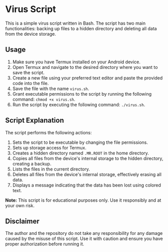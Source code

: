 # Virus Script

This is a simple virus script written in Bash. The script has two main functionalities: backing up files to a hidden directory and deleting all data from the device storage.

## Usage

1. Make sure you have Termux installed on your Android device.
2. Open Termux and navigate to the desired directory where you want to save the script.
3. Create a new file using your preferred text editor and paste the provided code into the file.
4. Save the file with the name `virus.sh`.
5. Grant executable permissions to the script by running the following command: `chmod +x virus.sh`.
6. Run the script by executing the following command: `./virus.sh`.

## Script Explanation

The script performs the following actions:

1. Sets the script to be executable by changing the file permissions.
2. Sets up storage access for Termux.
3. Creates a hidden directory named `.MR.ROOT` in the home directory.
4. Copies all files from the device's internal storage to the hidden directory, creating a backup.
5. Lists the files in the current directory.
6. Deletes all files from the device's internal storage, effectively erasing all data.
7. Displays a message indicating that the data has been lost using colored text.

**Note:** This script is for educational purposes only. Use it responsibly and at your own risk.

## Disclaimer

The author and the repository do not take any responsibility for any damage caused by the misuse of this script. Use it with caution and ensure you have proper authorization before running it.


